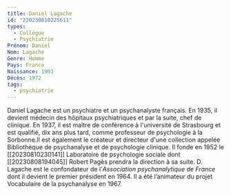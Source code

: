 ```yaml
---
title: Daniel Lagache  
id: "220230810225611"
types:
  - Collègue
  - Psychiatrie
Prénom: Daniel
Nom: Lagache 
Genre: Homme
Pays: France
Naissance: 1903
Décès: 1972
tags:
  - psychiatrie
---
```


Daniel Lagache est un psychiatre et un psychanalyste français. En 1935, il devient médecin des hôpitaux psychiatriques et par la suite, chef de clinique. En 1937, il est maître de conférence à l'université de Strasbourg et est qualifié, dix ans plus tard, comme professeur de psychologie à la Sorbonne.Il est également le créateur et directeur d'une collection appelée Bibliothèque de psychanalyse et de psychologie clinique. 
Il fonde en 1952 le [[20230810230141]] Laboratoire de psychologie sociale dont [[20230808194045]] Robert Pagès prendra la direction à sa suite.
D. Lagache est le confondateur de l'*Association psychanalytique de France* dont il devient le premier président en 1964. Il a été l’animateur du projet Vocabulaire de la psychanalyse en 1967. 

